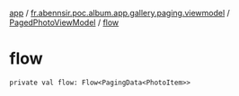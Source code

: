 [app](../../index.md) / [fr.abennsir.poc.album.app.gallery.paging.viewmodel](../index.md) / [PagedPhotoViewModel](index.md) / [flow](./flow.md)

# flow

`private val flow: Flow<PagingData<PhotoItem>>`